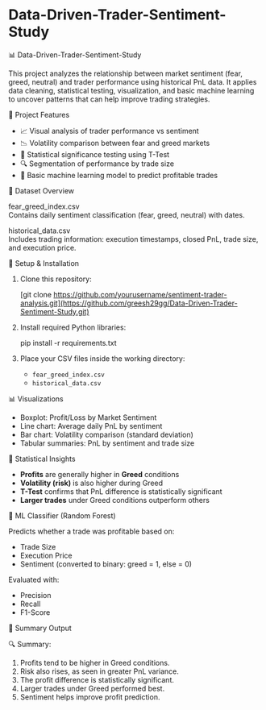 # Data-Driven-Trader-Sentiment-Study

📊 Data-Driven-Trader-Sentiment-Study

This project analyzes the relationship between market sentiment (fear, greed, neutral) and trader performance using historical PnL data. It applies data cleaning, statistical testing, visualization, and basic machine learning to uncover patterns that can help improve trading strategies.



🧠 Project Features

- 📈 Visual analysis of trader performance vs sentiment
- 📉 Volatility comparison between fear and greed markets
- 🧪 Statistical significance testing using T-Test
- 🔍 Segmentation of performance by trade size
- 🤖 Basic machine learning model to predict profitable trades



📂 Dataset Overview

fear_greed_index.csv  
  Contains daily sentiment classification (fear, greed, neutral) with    dates.

historical_data.csv  
  Includes trading information: execution timestamps, closed PnL, trade size, and execution price.



🚀 Setup & Installation

1. Clone this repository:
   
   [git clone https://github.com/yourusername/sentiment-trader-analysis.git](https://github.com/greesh29gg/Data-Driven-Trader-Sentiment-Study.git)
   
   

2. Install required Python libraries:
   
   pip install -r requirements.txt
  

3. Place your CSV files inside the working directory:
   - `fear_greed_index.csv`
   - `historical_data.csv`



📊 Visualizations

- Boxplot: Profit/Loss by Market Sentiment  
- Line chart: Average daily PnL by sentiment  
- Bar chart: Volatility comparison (standard deviation)  
- Tabular summaries: PnL by sentiment and trade size




🔬 Statistical Insights

- **Profits** are generally higher in **Greed** conditions
- **Volatility (risk)** is also higher during Greed
- **T-Test** confirms that PnL difference is statistically significant
- **Larger trades** under Greed conditions outperform others




🤖 ML Classifier (Random Forest)

Predicts whether a trade was profitable based on:
- Trade Size
- Execution Price
- Sentiment (converted to binary: greed = 1, else = 0)

Evaluated with:
- Precision
- Recall
- F1-Score




📝 Summary Output

🔍 Summary:
1. Profits tend to be higher in Greed conditions.
2. Risk also rises, as seen in greater PnL variance.
3. The profit difference is statistically significant.
4. Larger trades under Greed performed best.
5. Sentiment helps improve profit prediction.




